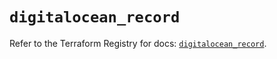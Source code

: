 # `digitalocean_record`

Refer to the Terraform Registry for docs: [`digitalocean_record`](https://registry.terraform.io/providers/digitalocean/digitalocean/2.65.0/docs/resources/record).
